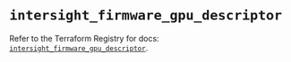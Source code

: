 # `intersight_firmware_gpu_descriptor`

Refer to the Terraform Registry for docs: [`intersight_firmware_gpu_descriptor`](https://registry.terraform.io/providers/ciscodevnet/intersight/1.0.71/docs/resources/firmware_gpu_descriptor).
